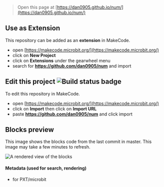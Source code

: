 
> Open this page at [https://dan0905.github.io/num/](https://dan0905.github.io/num/)

## Use as Extension

This repository can be added as an **extension** in MakeCode.

* open [https://makecode.microbit.org/](https://makecode.microbit.org/)
* click on **New Project**
* click on **Extensions** under the gearwheel menu
* search for **https://github.com/dan0905/num** and import

## Edit this project ![Build status badge](https://github.com/dan0905/num/workflows/MakeCode/badge.svg)

To edit this repository in MakeCode.

* open [https://makecode.microbit.org/](https://makecode.microbit.org/)
* click on **Import** then click on **Import URL**
* paste **https://github.com/dan0905/num** and click import

## Blocks preview

This image shows the blocks code from the last commit in master.
This image may take a few minutes to refresh.

![A rendered view of the blocks](https://github.com/dan0905/num/raw/master/.github/makecode/blocks.png)

#### Metadata (used for search, rendering)

* for PXT/microbit
<script src="https://makecode.com/gh-pages-embed.js"></script><script>makeCodeRender("{{ site.makecode.home_url }}", "{{ site.github.owner_name }}/{{ site.github.repository_name }}");</script>
